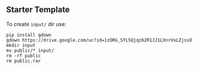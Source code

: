 ## Starter Template

To create `input/` dir use:

```
pip install gdown
gdown https://drive.google.com/uc?id=1zORG_SYL5Qjqz62R1JJ1LXnrVoLZjssO
mkdir input
mv public/* input/
rm -rf public
rm public.rar
```

